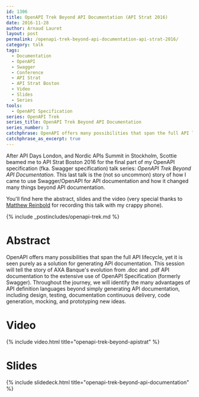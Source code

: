 ```yaml
---
id: 1306
title: OpenAPI Trek Beyond API Documentation (API Strat 2016)
date: 2016-11-28
author: Arnaud Lauret
layout: post
permalink: /openapi-trek-beyond-api-documentation-api-strat-2016/
category: talk
tags:
  - Documentation
  - OpenAPI
  - Swagger
  - Conference
  - API Strat
  - API Strat Boston
  - Video
  - Slides
  - Series
tools:
  - OpenAPI Specification
series: OpenAPI Trek
series_title: OpenAPI Trek Beyond API Documentation
series_number: 3
catchphrase: OpenAPI offers many possibilities that span the full API lifecycle, yet it is seen purely as a solution for generating API documentation. This session will tell the story of AXA Banque's evolution from .doc and .pdf API documentation to the extensive use of OpenAPI Specification (formerly Swagger). Throughout the journey, we will identify the many advantages of API definition languages beyond simply generating API documentation, including design, testing, documentation continuous delivery, code generation, mocking, and prototyping new ideas.
catchphrase_as_excerpt: true
---
```

After API Days London, and Nordic APIs Summit in Stockholm, Scottie beamed me to API Strat Boston 2016 for the final part of my OpenAPI specification (fka. Swagger specification) talk series: *OpenAPI Trek Beyond API Documentation*. This last talk is the (not so uncommon) story of how I came to use Swagger/OpenAPI for API documentation and how it changed many things beyond API documentation.

You'll find here the abstract, slides and the video (very special thanks to [Matthew Reinbold](https://twitter.com/libel_vox) for recording this talk with my crappy phone).

{% include _postincludes/openapi-trek.md %}

# Abstract

OpenAPI offers many possibilities that span the full API lifecycle, yet it is seen purely as a solution for generating API documentation. This session will tell the story of AXA Banque's evolution from .doc and .pdf API documentation to the extensive use of OpenAPI Specification (formerly Swagger). Throughout the journey, we will identify the many advantages of API definition languages beyond simply generating API documentation, including design, testing, documentation continuous delivery, code generation, mocking, and prototyping new ideas.

# Video

{% include video.html title="openapi-trek-beyond-apistrat" %}

# Slides

{% include slidedeck.html title="openapi-trek-beyond-api-documentation" %}
